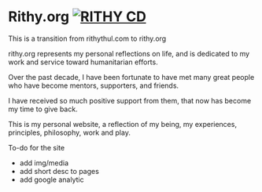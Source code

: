 # Rithy.org [![RITHY CD](https://github.com/rithythul/rithy.org/actions/workflows/rithy.yml/badge.svg)](https://github.com/rithythul/rithy.org/actions/workflows/rithy.yml)

This is a transition from rithythul.com to rithy.org 

rithy.org represents my personal reflections on life, and is dedicated to my work and service toward humanitarian efforts. 

Over the past decade, I have been fortunate to have met many great people who have become mentors, supporters, and friends. 

I have received so much positive support from them, that now has become my time to give back.

This is my personal website, a reflection of my being, my experiences, principles, philosophy, work and play.

To-do for the site

- add img/media
- add short desc to pages
- add google analytic






